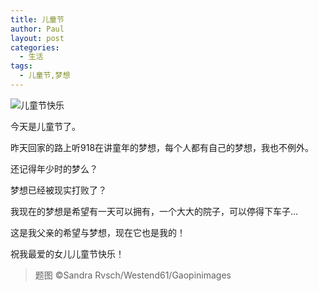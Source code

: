 ```yaml
---
title: 儿童节
author: Paul
layout: post
categories:
  - 生活
tags:
  - 儿童节,梦想
---
```


![儿童节快乐](http://img.hz.mk/2016-0406/Children's-Day-2.jpg)

今天是儿童节了。

昨天回家的路上听918在讲童年的梦想，每个人都有自己的梦想，我也不例外。

还记得年少时的梦么？

梦想已经被现实打败了？

我现在的梦想是希望有一天可以拥有，一个大大的院子，可以停得下车子…

这是我父亲的希望与梦想，现在它也是我的！

祝我最爱的女儿儿童节快乐！



> 题图 ©Sandra Rvsch/Westend61/Gaopinimages


